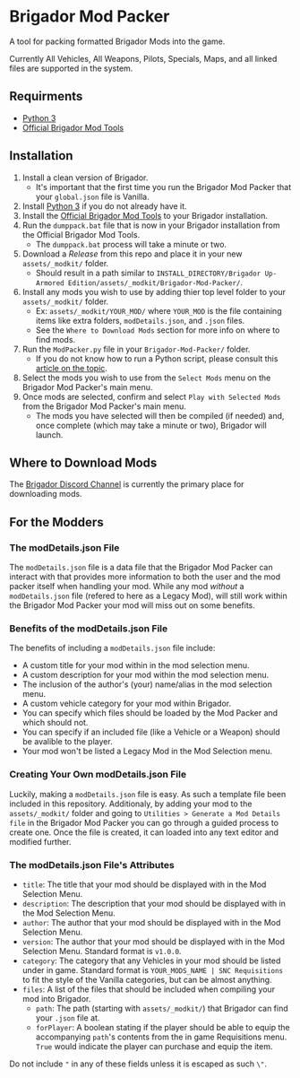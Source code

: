 # Brigador Mod Packer
A tool for packing formatted Brigador Mods into the game.

Currently All Vehicles, All Weapons, Pilots, Specials, Maps, and all linked files are supported in the system.

## Requirments
* [Python 3](https://www.python.org/downloads/)
* [Official Brigador Mod Tools](http://stellarjockeys.com/BrigadorModKit.zip)

## Installation
1. Install a clean version of Brigador.
    * It's important that the first time you run the Brigador Mod Packer that your `global.json` file is Vanilla.
1. Install [Python 3](https://www.python.org/downloads/) if you do not already have it.
1. Install the [Official Brigador Mod Tools](http://stellarjockeys.com/BrigadorModKit.zip) to your Brigador installation.
1. Run the `dumppack.bat` file that is now in your Brigador installation from the Official Brigador Mod Tools.
    * The `dumppack.bat` process will take a minute or two.
1. Download a _Release_ from this repo and place it in your new `assets/_modkit/` folder.
    * Should result in a path similar to `INSTALL_DIRECTORY/Brigador Up-Armored Edition/assets/_modkit/Brigador-Mod-Packer/`.
1. Install any mods you wish to use by adding thier top level folder to your `assets/_modkit/` folder.
    * Ex: `assets/_modkit/YOUR_MOD/` where `YOUR_MOD` is the file containing items like extra folders, `modDetails.json`, and `.json` files.
    * See the `Where to Download Mods` section for more info on where to find mods.
1. Run the `ModPacker.py` file in your `Brigador-Mod-Packer/` folder.
    * If you do not know how to run a Python script, please consult this [article on the topic](https://realpython.com/run-python-scripts/#how-to-run-python-scripts-using-the-command-line).
1. Select the mods you wish to use from the `Select Mods` menu on the Brigador Mod Packer's main menu.
1. Once mods are selected, confirm and select `Play with Selected Mods` from the Brigador Mod Packer's main menu.
    * The mods you have selected will then be compiled (if needed) and, once complete (which may take a minute or two), Brigador will launch.

## Where to Download Mods
The [Brigador Discord Channel](https://discord.gg/z4Egp3A) is currently the primary place for downloading mods.

## For the Modders
### The modDetails.json File
The `modDetails.json` file is a data file that the Brigador Mod Packer can interact with that provides more information to both the user and the mod packer itself when handling your mod. While any mod _without_ a `modDetails.json` file (refered to here as a Legacy Mod), will still work within the Brigador Mod Packer your mod will miss out on some benefits.

### Benefits of the modDetails.json File
The benefits of including a `modDetails.json` file include:
* A custom title for your mod within in the mod selection menu.
* A custom description for your mod within the mod selection menu.
* The inclusion of the author's (your) name/alias in the mod selection menu.
* A custom vehicle category for your mod within Brigador.
* You can specify which files should be loaded by the Mod Packer and which should not.
* You can specify if an included file (like a Vehicle or a Weapon) should be avalible to the player.
* Your mod won't be listed a Legacy Mod in the Mod Selection menu.

### Creating Your Own  modDetails.json File
Luckily, making a `modDetails.json` file is easy. As such a template file been included in this repository. Additionaly, by adding your mod to the `assets/_modkit/` folder and going to `Utilities > Generate a Mod Details file` in the Brigador Mod Packer you can go through a guided process to create one. Once the file is created, it can loaded into any text editor and modified further.

### The modDetails.json File's Attributes
* `title`: The title that your mod should be displayed with in the Mod Selection Menu.
* `description`: The description that your mod should be displayed with in the Mod Selection Menu.
* `author`: The author that your mod should be displayed with in the Mod Selection Menu.
* `version`: The author that your mod should be displayed with in the Mod Selection Menu. Standard format is `v1.0.0`.
* `category`: The category that any Vehicles in your mod should be listed under in game. Standard format is `YOUR_MODS_NAME | SNC Requisitions` to fit the style of the Vanilla categories, but can be almost anything.
* `files`: A list of the files that should be included when compiling your mod into Brigador.
    * `path`: The path (starting with `assets/_modkit/`) that Brigador can find your `.json` file at.
    * `forPlayer`: A boolean stating if the player should be able to equip the accompanying `path`'s contents from the in game Requisitions menu. `True` would indicate the player can purchase and equip the item.

Do not include `"` in any of these fields unless it is escaped as such `\"`.
